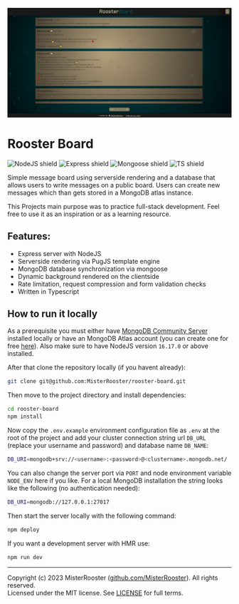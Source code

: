 ![Preview](preview.png)

# Rooster Board

![NodeJS shield](https://img.shields.io/badge/nodejs-339933?logo=nodedotjs&logoColor=white&link=https%3A%2F%2Fnodejs.org%2F)
![Express shield](https://img.shields.io/badge/express-black?logo=express&logoColor=white&link=https%3A%2F%2Fnodejs.org%2F)
![Mongoose shield](https://img.shields.io/badge/mongoose-880000?logo=mongoose&logoColor=white&link=https%3A%2F%2Fnodejs.org%2F)
![TS shield](https://img.shields.io/badge/typescript-3178C6?logo=typescript&logoColor=white&link=https%3A%2F%2Fnodejs.org%2F)

Simple message board using serverside rendering and a database that allows users to write messages on a public board.
Users can create new messages which than gets stored in a MongoDB atlas instance.

This Projects main purpose was to practice full-stack development. Feel free to use it as an inspiration or as
a learning resource.

## Features:
 - Express server with NodeJS
 - Serverside rendering via PugJS template engine
 - MongoDB database synchronization via mongoose
 - Dynamic background rendered on the clientside
 - Rate limitation, request compression and form validation checks
 - Written in Typescript

## How to run it locally

 As a prerequisite you must either have [MongoDB Community Server](https://www.mongodb.com/try/download/community) installed locally or have an MongoDB Atlas account (you can create one for free [here](https://www.mongodb.com/cloud/atlas/register)).
 Also make sure to have NodeJS version `16.17.0` or above installed.

After that clone the repository locally (if you havent already):

```bash
git clone git@github.com:MisterRooster/rooster-board.git
```

Then move to the project directory and install dependencies:

```bash
cd rooster-board
npm install
```

Now copy the `.env.example` environment configuration file as `.env` at the root of the project and add your cluster connection string url `DB_URL` (replace your username and password) and database name `DB_NAME`:

```bash
DB_URI=mongodb+srv://<username>:<password>@<clustername>.mongodb.net/
```
You can also change the server port via `PORT` and node environment variable `NODE_ENV` here if you like.
For a local MongoDB installation the string looks like the following (no authentication needed):

```bash
DB_URI=mongodb://127.0.0.1:27017
```

Then start the server locally with the following command:

```bash
npm deploy
```

If you want a development server with HMR use:

```bash
npm run dev
```

---

Copyright (c) 2023 MisterRooster ([github.com/MisterRooster](https://github.com/MisterRooster)). All rights reserved.  
Licensed under the MIT license. See [LICENSE](LICENSE) for full terms.
